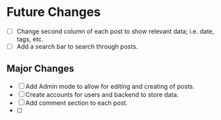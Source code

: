 # Future Changes

- [ ] Change second column of each post to show relevant data; i.e. date, tags, etc.
- [ ] Add a search bar to search through posts.

## Major Changes

- [ ] Add Admin mode to allow for editing and creating of posts.
- [ ] Create accounts for users and backend to store data.
- [ ] Add comment section to each post.
- [ ]
